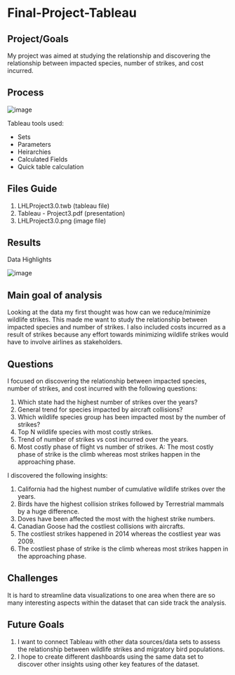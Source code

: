 # Final-Project-Tableau

## Project/Goals
My project was aimed at studying the relationship and discovering the relationship between impacted species, number of strikes, and cost incurred.


## Process
![image](https://github.com/Zarmeena667/Tableau-Project3.0-LHL/assets/145514413/9dd77646-b330-4707-a616-e9c7cfe4b6de)





Tableau tools used:

- Sets
- Parameters
- Heirarchies
- Calculated Fields
- Quick table calculation

## Files Guide


1. LHLProject3.0.twb (tableau file)
2. Tableau - Project3.pdf (presentation)
3. LHLProject3.0.png (image file)


## Results
Data Highlights

![image](https://github.com/Zarmeena667/Tableau-Project3.0-LHL/assets/145514413/cfa1cbfa-2904-4698-ac67-ef8ccee6a43e)

## Main goal of analysis
Looking at the data my first thought was how can we reduce/minimize wildlife strikes. This made me want to study the relationship between impacted species and number of strikes. I also included costs incurred as a result of strikes because any effort towards minimizing wildlife strikes would have to involve airlines as stakeholders. 

## Questions 

I focused on discovering the relationship between impacted species, number of strikes, and cost incurred with the following questions: 

1. Which state had the highest number of strikes over the years?
2. General trend for species impacted by aircraft collisions?
3. Which wildlife species group has been impacted most by the number of strikes?
4. Top N wildlife species with most costly strikes.
5. Trend of number of strikes vs cost incurred over the years.
6. Most costly phase of flight vs number of strikes.
    A: The most costly phase of strike is the climb whereas most strikes happen in the approaching phase.


I discovered the following insights: 
1. California had the highest number of cumulative wildlife strikes over the years.
2. Birds have the highest collision strikes followed by Terrestrial mammals by a huge difference.
3. Doves have been affected the most with the highest strike numbers.
4. Canadian Goose had the costliest collisions with aircrafts.
5. The costliest strikes happened in 2014 whereas the costliest year was 2009.
6. The costliest phase of strike is the climb whereas most strikes happen in the approaching phase.



## Challenges 
It is hard to streamline data visualizations to one area when there are so many interesting aspects within the dataset that can side track the analysis. 


## Future Goals
1. I want to connect Tableau with other data sources/data sets to assess the relationship between wildlife strikes and migratory bird populations.
2. I hope to create different dashboards using the same data set to discover other insights using other key features of the dataset.



